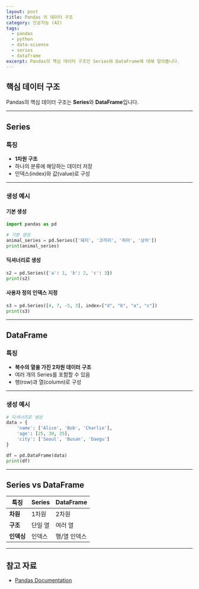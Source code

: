 ```yaml
---
layout: post
title: Pandas 의 데이터 구조
category: 인공지능 (AI)
tags:
  - pandas
  - python
  - data-science
  - series
  - dataframe
excerpt: Pandas의 핵심 데이터 구조인 Series와 DataFrame에 대해 알아봅니다.
---
```


## 핵심 데이터 구조

Pandas의 핵심 데이터 구조는 **Series**와 **DataFrame**입니다.

---

## Series

### 특징

- **1차원 구조**
- 하나의 분류에 해당하는 데이터 저장
- 인덱스(index)와 값(value)로 구성

---

### 생성 예시

#### 기본 생성

```python
import pandas as pd

# 기본 생성
animal_series = pd.Series(['돼지', '코끼리', '하마', '상어'])
print(animal_series)
```

#### 딕셔너리로 생성

```python
s2 = pd.Series({'a': 1, 'b': 2, 'c': 3})
print(s2)
```

#### 사용자 정의 인덱스 지정

```python
s3 = pd.Series([4, 7, -5, 3], index=["d", "b", "a", "c"])
print(s3)
```

---

## DataFrame

### 특징

- **복수의 열을 가진 2차원 데이터 구조**
- 여러 개의 Series를 포함할 수 있음
- 행(row)과 열(column)로 구성

---

### 생성 예시

```python
# 딕셔너리로 생성
data = {
    'name': ['Alice', 'Bob', 'Charlie'],
    'age': [25, 30, 35],
    'city': ['Seoul', 'Busan', 'Daegu']
}

df = pd.DataFrame(data)
print(df)
```

---

## Series vs DataFrame

| 특징 | Series | DataFrame |
|------|--------|-----------|
| **차원** | 1차원 | 2차원 |
| **구조** | 단일 열 | 여러 열 |
| **인덱싱** | 인덱스 | 행/열 인덱스 |

---

## 참고 자료

- [Pandas Documentation](https://pandas.pydata.org/docs/)

